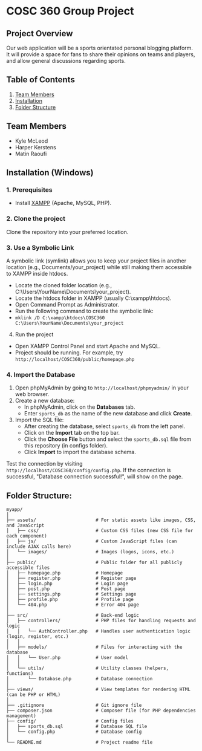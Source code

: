 # COSC 360 Group Project

## Project Overview
Our web application will be a sports orientated personal blogging platform. It will provide a space for fans to share their opinions on teams and players, and allow general discussions regarding sports.

## Table of Contents
1. [Team Members](#team-members)
2. [Installation](#installation-(windows))
3. [Folder Structure](#folder-structure)
   
## Team Members
- Kyle McLeod
- Harper Kerstens
- Matin Raoufi

## Installation (Windows)
### 1. Prerequisites
- Install [XAMPP](https://www.apachefriends.org/) (Apache, MySQL, PHP).

### 2. Clone the project
Clone the repository into your preferred location.

### 3. Use a Symbolic Link
A symbolic link (symlink) allows you to keep your project files in another location (e.g., Documents/your_project) while still making them accessible to XAMPP inside htdocs.

- Locate the cloned folder location (e.g., C:\Users\YourName\Documents\your_project).
- Locate the htdocs folder in XAMPP (usually C:\xampp\htdocs).
- Open Command Prompt as Administrator.
- Run the following command to create the symbolic link:
- ```mklink /D C:\xampp\htdocs\COSC360 C:\Users\YourName\Documents\your_project```
  
4. Run the project
- Open XAMPP Control Panel and start Apache and MySQL.
- Project should be running. For example, try ```http://localhost/COSC360/public/homepage.php```

### 4. Import the Database
1. Open phpMyAdmin by going to `http://localhost/phpmyadmin/` in your web browser.
2. Create a new database:
   - In phpMyAdmin, click on the **Databases** tab.
   - Enter `sports_db` as the name of the new database and click **Create**.
3. Import the SQL file:
   - After creating the database, select `sports_db` from the left panel.
   - Click on the **Import** tab on the top bar.
   - Click the **Choose File** button and select the `sports_db.sql` file from this repository (in configs folder).
   - Click **Import** to import the database schema.
  
Test the connection by visiting ```http://localhost/COSC360/config/config.php```. If the connection is successful, "Database connection successful!", will show on the page. 


## Folder Structure:
```
myapp/
│
├── assets/                      # For static assets like images, CSS, and JavaScript
│   ├── css/                     # Custom CSS files (new CSS file for each component)
│   ├── js/                      # Custom JavaScript files (can include AJAX calls here)
│   └── images/                  # Images (logos, icons, etc.)
│
├── public/                      # Public folder for all publicly accessible files
│   ├── homepage.php             # Homepage
│   ├── register.php             # Register page
│   ├── login.php                # Login page
│   ├── post.php                 # Post page
│   ├── settings.php             # Settings page
│   ├── profile.php              # Profile page
│   └── 404.php                  # Error 404 page
│
├── src/                         # Back-end logic
│   ├── controllers/             # PHP files for handling requests and logic
│   │   └── AuthController.php   # Handles user authentication logic (login, register, etc.)
│   │
│   ├── models/                  # Files for interacting with the database
│   │   └── User.php             # User model
│   │
│   └── utils/                   # Utility classes (helpers, functions)
│       └── Database.php         # Database connection
│
├── views/                       # View templates for rendering HTML (can be PHP or HTML)
│
├── .gitignore                   # Git ignore file
├── composer.json                # Composer file (for PHP dependencies management)
├── config/                      # Config files
│   ├── sports_db.sql            # Database SQL file
│   └── config.php               # Database config
│ 
└── README.md                    # Project readme file
```
